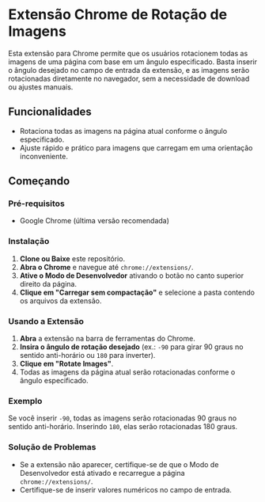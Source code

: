 # Extensão Chrome de Rotação de Imagens

Esta extensão para Chrome permite que os usuários rotacionem todas as imagens de uma página com base em um ângulo especificado. Basta inserir o ângulo desejado no campo de entrada da extensão, e as imagens serão rotacionadas diretamente no navegador, sem a necessidade de download ou ajustes manuais.

## Funcionalidades
- Rotaciona todas as imagens na página atual conforme o ângulo especificado.
- Ajuste rápido e prático para imagens que carregam em uma orientação inconveniente.

## Começando

### Pré-requisitos
- Google Chrome (última versão recomendada)

### Instalação

1. **Clone ou Baixe** este repositório.
2. **Abra o Chrome** e navegue até `chrome://extensions/`.
3. **Ative o Modo de Desenvolvedor** ativando o botão no canto superior direito da página.
4. **Clique em "Carregar sem compactação"** e selecione a pasta contendo os arquivos da extensão.

### Usando a Extensão

1. **Abra** a extensão na barra de ferramentas do Chrome.
2. **Insira o ângulo de rotação desejado** (ex.: `-90` para girar 90 graus no sentido anti-horário ou `180` para inverter).
3. **Clique em "Rotate Images"**.
4. Todas as imagens da página atual serão rotacionadas conforme o ângulo especificado.

### Exemplo

Se você inserir `-90`, todas as imagens serão rotacionadas 90 graus no sentido anti-horário. Inserindo `180`, elas serão rotacionadas 180 graus.

### Solução de Problemas

- Se a extensão não aparecer, certifique-se de que o Modo de Desenvolvedor está ativado e recarregue a página `chrome://extensions/`.
- Certifique-se de inserir valores numéricos no campo de entrada.
